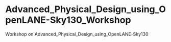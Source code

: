 # Advanced_Physical_Design_using_OpenLANE-Sky130_Workshop
Workshop on Advanced_Physical_Design_using_OpenLANE-Sky130
